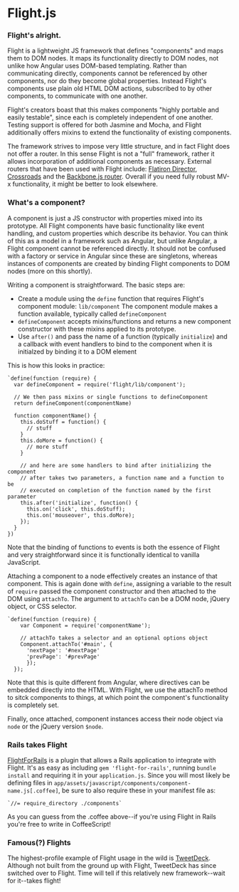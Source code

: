 # Flight.js

### Flight's alright.
Flight is a lightweight JS framework that defines "components" and maps them to
DOM nodes. It maps its functionality directly to DOM nodes, not unlike how
Angular uses DOM-based templating. Rather than communicating directly,
components cannot be referenced by other components, nor do they become global
properties. Instead Flight's components use plain old HTML DOM actions,
subscribed to by other components, to communicate with one another.

Flight's creators boast that this makes components "highly portable and easily
testable", since each is completely independent of one another. Testing support
is offered for both Jasmine and Mocha, and Flight additionally offers mixins
to extend the functionality of existing components.

The framework strives to impose very little structure, and in fact Flight does
not offer a router. In this sense Flight is not a "full" framework, rather it
allows incorporation of additional components as necessary. External routers
that have been used with Flight include: [Flatiron
Director](https://github.com/flatiron/director),
[Crossroads](http://millermedeiros.github.io/crossroads.js/) and the
[Backbone.js router](http://backbonejs.org/). Overall if you need fully robust
MV-x functionality, it might be better to look elsewhere.

### What's a component?
A component is just a JS constructor with properties mixed into its prototype.
All Flight components have basic functionality like event handling, and custom
properties which describe its behavior. You can think of this as a model in a
framework such as Angular, but unlike Angular, a Flight component cannot be
referenced directly. It should not be confused with a factory or service in
Angular since these are singletons, whereas instances of components are created
by binding Flight components to DOM nodes (more on this shortly).

Writing a component is straightforward. The basic steps are:

-  Create a module using the `define` function that requires Flight's component
module: `lib/component` The component module makes a function available,
typically called `defineComponent`
-  `defineComponent` accepts mixins/functions
and returns a new component constructor with these mixins applied to its
prototype.
-  Use `after()` and pass the name of a function (typically
`initialize`) and a callback with event handlers to bind to the component when
it is initialzed by binding it to a DOM element

This is how this looks in practice:

    `define(function (require) {
      var defineComponent = require('flight/lib/component');

      // We then pass mixins or single functions to defineComponent
      return defineComponent(componentName)

      function componentName() {
        this.doStuff = function() {
          // stuff
        }
        this.doMore = function() {
          // more stuff
        }

        // and here are some handlers to bind after initializing the component
        // after takes two parameters, a function name and a function to be
        // executed on completion of the function named by the first parameter
        this.after('initialize', function() {
          this.on('click', this.doStuff);
          this.on('mouseover', this.doMore);
        });
      }
    })

Note that the binding of functions to events is both the essence of Flight and
very straightforward since it is functionally identical to vanilla JavaScript.

Attaching a component to a node effectively creates an instance of that
component. This is again done with `define`, assigning a variable to the result
of `require` passed the component constructor and then attached to the DOM using
`attachTo`. The argument to `attachTo` can be a DOM node, jQuery object, or CSS
selector.

    `define(function (require) {
        var Component = require('componentName');

        // attachTo takes a selector and an optional options object
        Component.attachTo('#main', {
          'nextPage': '#nextPage'
          'prevPage': '#prevPage'
          });
      });

Note that this is quite different from Angular, where directives can be embedded
directly into the HTML. With Flight, we use the attachTo method to sitck
components to things, at which point the component's functionality is completely
set.

Finally, once attached, component instances access their node object via `node`
or the jQuery version `$node`.

### Rails takes Flight
[FlightForRails](https://github.com/rezwyi/flight-for-rails) is a plugin that
allows a Rails application to integrate with Flight. It's as easy as including
`gem 'flight-for-rails'`, running `bundle install` and requiring it in your
`application.js`. Since you will most likely be defining files in
`app/assets/javascript/components/component-name.js[.coffee]`, be sure to also
require these in your manifest file as:

    `//= require_directory ./components`

As you can guess from the .coffee above--if you're using Flight in Rails you're
free to write in CoffeeScript!

### Famous(?) Flights
The highest-profile example of Flight usage in the wild is [TweetDeck](https://about.twitter.com/products/tweetdeck). Although not built from the ground up
with Flight, TweetDeck has since switched over to Flight. Time will tell if this
relatively new framework--wait for it--takes flight!

